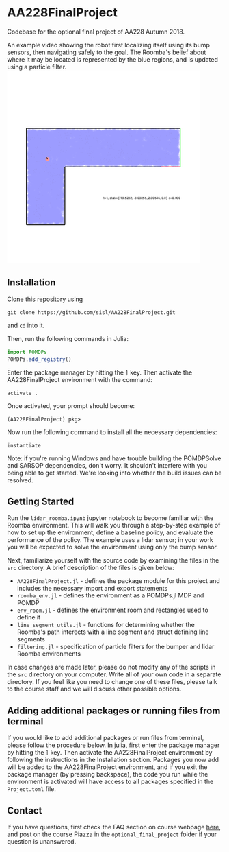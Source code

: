 # AA228FinalProject
Codebase for the optional final project of AA228 Autumn 2018.

An example video showing the robot first localizing itself using its bump sensors, then navigating safely to the goal. The Roomba's belief about where it may be located is represented by the blue regions, and is updated using a particle filter.
<img src="demo.gif" width="450">

## Installation
Clone this repository using
```
git clone https://github.com/sisl/AA228FinalProject.git
```
and `cd` into it.

Then, run the following commands in Julia:
```julia
import POMDPs
POMDPs.add_registry()
```

Enter the package manager by hitting the ```]``` key. Then activate the AA228FinalProject environment with the command:
```
activate .
```
Once activated, your prompt should become:
```
(AA228FinalProject) pkg> 
```
Now run the following command to install all the necessary dependencies:
```
instantiate
```
Note: if you're running Windows and have trouble building the POMDPSolve and SARSOP dependencies, don't worry. It shouldn't interfere with you being able to get started. We're looking into whether the build issues can be resolved. 


## Getting Started
Run the ```lidar_roomba.ipynb``` jupyter notebook to become familiar with the Roomba environment. This will walk you through a step-by-step example of how to set up the environment, define a baseline policy, and evaluate the performance of the policy. The example uses a lidar sensor; in your work you will be expected to solve the environment using only the bump sensor. 

Next, familiarize yourself with the source code by examining the files in the ```src``` directory. A brief description of the files is given below:
* ```AA228FinalProject.jl``` - defines the package module for this project and includes the necessary import and export statements
* ```roomba_env.jl``` - defines the environment as a POMDPs.jl MDP and POMDP
* ```env_room.jl``` - defines the environment room and rectangles used to define it
* ```line_segment_utils.jl``` - functions for determining whether the Roomba's path interects with a line segment and struct defining line segments
* ```filtering.jl``` - specification of particle filters for the bumper and lidar Roomba environments

In case changes are made later, please do not modify any of the scripts in the ``src`` directory on your computer. Write all of your own code in a separate directory. If you feel like you need to change one of these files, please talk to the course staff and we will discuss other possible options.

## Adding additional packages or running files from terminal
If you would like to add additional packages or run files from terminal, please follow the procedure below.
In julia, first enter the package manager by hitting the ```]``` key. Then activate the AA228FinalProject environment by following the instructions in the Installation section. Packages you now add will be added to the AA228FinalProject environment, and if you exit the package manager (by pressing backspace), the code you run while the environment is activated will have access to all packages specified in the ```Project.toml``` file.

## Contact
If you have questions, first check the FAQ section on course webpage [here](https://web.stanford.edu/class/aa228/cgi-bin/wp/optional-final-project-escape-roomba), and post on the course Piazza in the ```optional_final_project``` folder if your question is unanswered.
